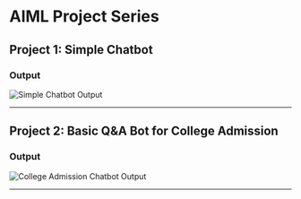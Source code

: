 # AIML Project Series


## Project 1: Simple Chatbot

### Output
![Simple Chatbot Output](path_to_your_image/simple_chatbot_output.png)

---

## Project 2: Basic Q&A Bot for College Admission

### Output
![College Admission Chatbot Output](path_to_your_image/college_admission_chatbot_output.png)

---
